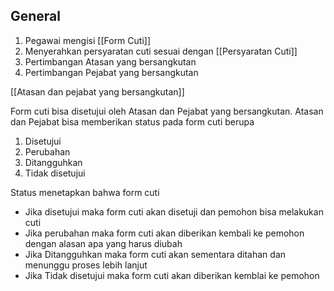 ## General
1. Pegawai mengisi [[Form Cuti]]
2. Menyerahkan persyaratan cuti sesuai dengan [[Persyaratan Cuti]]
3. Pertimbangan Atasan yang bersangkutan
4. Pertimbangan Pejabat yang bersangkutan

[[Atasan dan pejabat yang bersangkutan]] 

Form cuti bisa disetujui oleh Atasan dan Pejabat yang bersangkutan. Atasan dan Pejabat bisa memberikan status pada form cuti berupa
1. Disetujui
2. Perubahan
3. Ditangguhkan
4. Tidak disetujui

Status menetapkan bahwa form cuti
- Jika disetujui maka form cuti akan disetuji dan pemohon bisa melakukan cuti
- Jika perubahan maka form cuti akan diberikan kembali ke pemohon dengan alasan apa yang harus diubah
- Jika Ditangguhkan maka form cuti akan sementara ditahan dan menunggu proses lebih lanjut
- Jika Tidak disetujui maka form cuti akan diberikan kemblai ke pemohon

